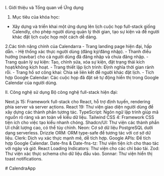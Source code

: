 I. Giới thiệu và Tổng quan về Ứng dụng

1. Mục tiêu của khóa học:
- Xây dựng và triển khai một ứng dụng lên lịch cuộc họp full-stack giống Calendly, cho phép người dùng quản lý thời gian, tạo sự kiện và để người khác đặt lịch cuộc họp một cách dễ dàng.

2.Các tính năng chính của Calendarra
    - Trang landing page hiện đại, hấp dẫn.
    - Hệ thống xác thực người dùng (đăng ký/đăng nhập).
    - Thanh điều hướng (navbar) cho cả người dùng đã đăng nhập và chưa đăng nhập.
    - Trang quản lý sự kiện: Tạo, chỉnh sửa, xóa sự kiện, đặt trạng thái kích hoạt/không kích hoạt.
    - Trang thiết lập lịch trình: Định nghĩa thời gian rảnh rỗi.
    - Trang hồ sơ công khai: Chia sẻ liên kết để người khác đặt lịch.
    - Tích hợp Google Calendar: Các cuộc họp đã đặt sẽ tự động hiển thị trong Google Calendar của người dùng.

II. Công nghệ sử dụng
Bộ công nghệ full-stack hiện đại:

Next.js 15: Framework full-stack cho React, hỗ trợ định tuyến, rendering phía server và server actions.
React 19: Thư viện giao diện người dùng để xây dựng các thành phần tương tác.
TypeScript: Ngôn ngữ lập trình giúp mã nguồn rõ ràng và an toàn về kiểu dữ liệu.
Tailwind CSS 4: Framework CSS tiện ích cho việc tạo kiểu nhanh chóng.
Shadcn/UI: Thư viện các thành phần UI chất lượng cao, có thể tùy chỉnh.
Neon: Cơ sở dữ liệu PostgreSQL dưới dạng serverless.
Drizzle ORM: ORM type-safe để tương tác với cơ sở dữ liệu.
Clerk: Dịch vụ xác thực mạnh mẽ, dễ tích hợp.
Google APIs: Để tích hợp Google Calendar.
Date-fns & Date-fns-tz: Thư viện tiện ích cho thao tác với ngày và giờ.
React Loading Indicators: Thư viện cho các chỉ báo tải.
Zod: Thư viện xác thực schema cho dữ liệu đầu vào.
Sonnar: Thư viện hiển thị toast notifications.

#   C a l e n d r a A p p  
 